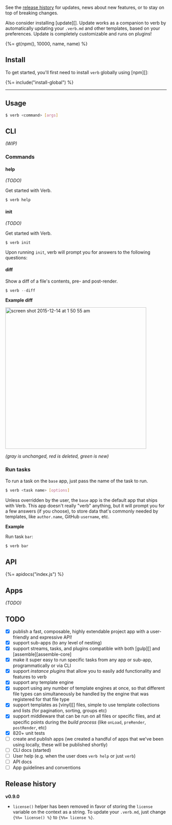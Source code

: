 See the [release history](#release-history) for updates, news about new features, or to stay on top of breaking changes.

Also consider installing [update][]. Update works as a companion to verb by automatically updating your `.verb.md` and other templates, based on your preferences. Update is completely customizable and runs on plugins!

{%= gt(npm(), 10000, name, name) %}

## Install

To get started, you'll first need to install `verb` globally using [npm][]:

{%= include("install-global") %}

***

## Usage

```sh
$ verb <command> [args]
```

## CLI

_(WIP)_

### Commands

#### help

_(TODO)_

Get started with Verb. 

```js
$ verb help
```

#### init

_(TODO)_

Get started with Verb. 

```js
$ verb init
```

Upon running `init`, verb will prompt you for answers to the following questions:

#### diff

Show a diff of a file's contents, pre- and post-render.

```js
$ verb --diff
```

**Example diff**

<img width="440" alt="screen shot 2015-12-14 at 1 50 55 am" src="https://cloud.githubusercontent.com/assets/383994/11774633/395439a0-a205-11e5-880b-cf5d84acf991.png">

_(gray is unchanged, red is deleted, green is new)_

### Run tasks

To run a task on the `base` app, just pass the name of the task to run.

```sh
$ verb <task name> [options]
```

Unless overridden by the user, the `base` app is the default app that ships with Verb. This app doesn't really "verb" anything, but it will prompt you for a few answers (if you choose), to store data that's commonly needed by templates, like `author.name`, GitHub `username`, etc. 

**Example**

Run task `bar`:

```sh
$ verb bar
```

## API
{%= apidocs("index.js") %}

## Apps
_(TODO)_

## TODO

- [x] publish a fast, composable, highly extendable project app with a user-friendly and expressive API!
- [x] support sub-apps (to any level of nesting)
- [x] support streams, tasks, and plugins compatible with both [gulp][] and [assemble][assemble-core]
- [x] make it super easy to run specific tasks from any app or sub-app, programmatically or via CLI 
- [x] support _instance plugins_ that allow you to easily add functionality and features to verb
- [x] support any template engine
- [x] support using any number of template engines at once, so that different file types can simultaneously be handled by the engine that was registered for that file type
- [x] support templates as [vinyl][] files, simple to use template collections and lists (for pagination, sorting, groups etc)
- [x] support middleware that can be run on all files or specific files, and at specific points during the _build process_ (like `onLoad`, `preRender`, `postRender`, etc) 
- [x] 820+ unit tests
- [ ] create and publish apps (we created a handful of apps that we've been using locally, these will be published shortly)
- [ ] CLI docs (started)
- [ ] User help (e.g. when the user does `verb help` or just `verb`)
- [ ] API docs
- [ ] App guidelines and conventions

## Release history

**v0.9.0**

- `license()` helper has been removed in favor of storing the `license` variable on the context as a string. To update your `.verb.md`, just change `{%%= license() %}` to `{%%= license %}`. 